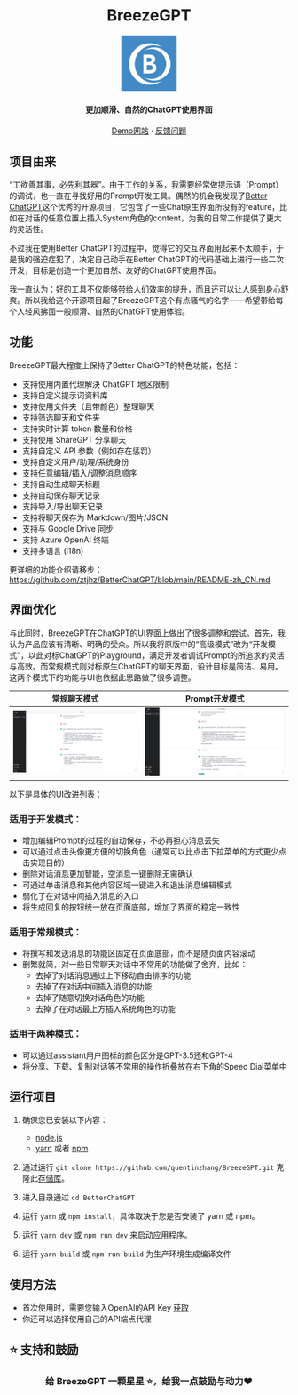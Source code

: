 <h1 align="center"><b>BreezeGPT</b></h1>

<p align="center">
    <a href="https://breezegpt.dev" target="_blank"><img src="public/apple-touch-icon.png" alt="Better ChatGPT" width="100" /></a>
</p>

<h4 align="center"><b>更加顺滑、自然的ChatGPT使用界面</b></h4>

<p align="center">
    <a href="https://breezegpt.dev">Demo网站</a>
    ·
    <a href="https://github.com/quentinzhang/BreezeGPT/issues">反馈问题</a>
</p>

## 项目由来

“工欲善其事，必先利其器”。由于工作的关系，我需要经常做提示语（Prompt）的调试，也一直在寻找好用的Prompt开发工具。偶然的机会我发现了[Better ChatGPT](https://github.com/ztjhz/BetterChatGPT/tree/main)这个优秀的开源项目，它包含了一些Chat原生界面所没有的feature，比如在对话的任意位置上插入System角色的content，为我的日常工作提供了更大的灵活性。

不过我在使用Better ChatGPT的过程中，觉得它的交互界面用起来不太顺手，于是我的强迫症犯了，决定自己动手在Better ChatGPT的代码基础上进行一些二次开发，目标是创造一个更加自然、友好的ChatGPT使用界面。

我一直认为：好的工具不仅能够带给人们效率的提升，而且还可以让人感到身心舒爽。所以我给这个开源项目起了BreezeGPT这个有点骚气的名字——希望带给每个人轻风拂面一般顺滑、自然的ChatGPT使用体验。

## 功能

BreezeGPT最大程度上保持了Better ChatGPT的特色功能，包括：

- 支持使用内置代理解決 ChatGPT 地区限制
- 支持自定义提示词资料库
- 支持使用文件夹（且带颜色）整理聊天
- 支持筛选聊天和文件夹
- 支持实时计算 token 数量和价格
- 支持使用 ShareGPT 分享聊天
- 支持自定义 API 参数（例如存在惩罚）
- 支持自定义用户/助理/系统身份
- 支持任意编辑/插入/调整消息顺序
- 支持自动生成聊天标题
- 支持自动保存聊天记录
- 支持导入/导出聊天记录
- 支持将聊天保存为 Markdown/图片/JSON
- 支持与 Google Drive 同步
- 支持 Azure OpenAI 终端
- 支持多语言 (i18n)

更详细的功能介绍请移步：https://github.com/ztjhz/BetterChatGPT/blob/main/README-zh_CN.md

## 界面优化

与此同时，BreezeGPT在ChatGPT的UI界面上做出了很多调整和尝试。首先，我认为产品应该有清晰、明确的受众。所以我将原版中的“高级模式”改为“开发模式”，以此对标ChatGPT的Playground，满足开发者调试Prompt的所追求的灵活与高效。而常规模式则对标原生ChatGPT的聊天界面，设计目标是简洁、易用。这两个模式下的功能与UI也依据此思路做了很多调整。

| 常规聊天模式 | Prompt开发模式 |
|:---:|:---:|
| ![](public/normal-mode.png) | ![](public/dev-mode.png) |

以下是具体的UI改进列表：

### 适用于开发模式：
- 增加编辑Prompt的过程的自动保存，不必再担心消息丢失
- 可以通过点击头像更方便的切换角色（通常可以比点击下拉菜单的方式更少点击实现目的）
- 删除对话消息更加智能，空消息一键删除无需确认
- 可通过单击消息和其他内容区域一键进入和退出消息编辑模式
- 弱化了在对话中间插入消息的入口
- 将生成回复的按钮统一放在页面底部，增加了界面的稳定一致性

### 适用于常规模式：
- 将撰写和发送消息的功能区固定在页面底部，而不是随页面内容滚动
- 删繁就简，对一些日常聊天对话中不常用的功能做了舍弃，比如：
  - 去掉了对话消息通过上下移动自由排序的功能
  - 去掉了在对话中间插入消息的功能
  - 去掉了随意切换对话角色的功能
  - 去掉了在对话最上方插入系统角色的功能

### 适用于两种模式：
- 可以通过assistant用户图标的颜色区分是GPT-3.5还和GPT-4
- 将分享、下载、复制对话等不常用的操作折叠放在右下角的Speed Dial菜单中

## 运行项目

1. 确保您已安装以下内容：

   - [node.js](https://nodejs.org/en/)
   - [yarn](https://yarnpkg.com/) 或者 [npm](https://www.npmjs.com/)

2. 通过运行 `git clone https://github.com/quentinzhang/BreezeGPT.git` 克隆此[存储库](https://github.com/ztjhz/BetterChatGPT)。
3. 进入目录通过 `cd BetterChatGPT`
4. 运行 `yarn` 或 `npm install`，具体取决于您是否安装了 yarn 或 npm。
5. 运行 `yarn dev` 或 `npm run dev` 来启动应用程序。
6. 运行 `yarn build` 或 `npm run build` 为生产环境生成编译文件

## 使用方法

- 首次使用时，需要您输入OpenAI的API Key [获取](https://platform.openai.com/account/api-keys)
- 你还可以选择使用自己的API端点代理

## ⭐️ 支持和鼓励

<h3 align="center">
    给 <b>BreezeGPT</b> 一颗星星 ⭐️，给我一点鼓励与动力❤️
</h3>